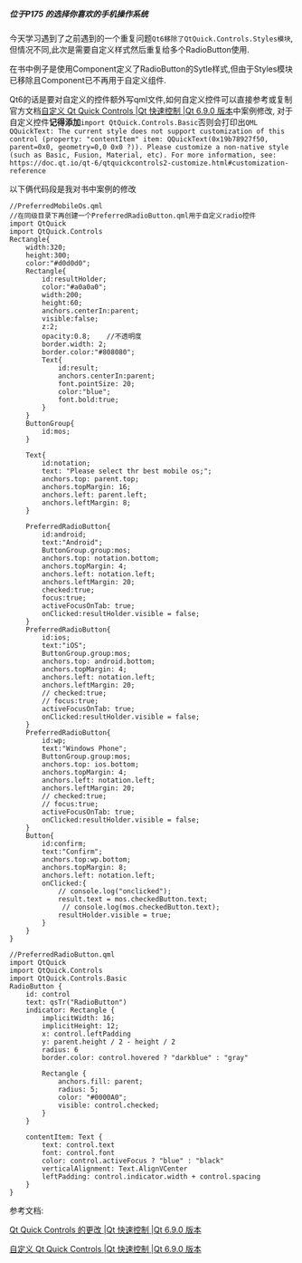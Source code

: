 ##### 位于P175 的选择你喜欢的手机操作系统

今天学习遇到了之前遇到的一个重复问题`Qt6移除了QtQuick.Controls.Styles模块`,但情况不同,此次是需要自定义样式然后重复给多个RadioButton使用.

在书中例子是使用Component定义了RadioButton的Sytle样式,但由于Styles模块已移除且Component已不再用于自定义组件.

Qt6的话是要对自定义的控件额外写qml文件,如何自定义控件可以直接参考或复制官方文档[自定义 Qt Quick Controls |Qt 快速控制 |Qt 6.9.0 版本](https://doc.qt.io/qt-6/qtquickcontrols-customize.html#creating-a-custom-style)中案例修改,
对于自定义控件**记得添加**`import QtQuick.Controls.Basic`否则会打印出`QML QQuickText: The current style does not support customization of this control (property: "contentItem" item: QQuickText(0x19b78927f50, parent=0x0, geometry=0,0 0x0 ?)). Please customize a non-native style (such as Basic, Fusion, Material, etc). For more information, see: https://doc.qt.io/qt-6/qtquickcontrols2-customize.html#customization-reference`

以下俩代码段是我对书中案例的修改

```
//PreferredMobileOs.qml
//在同级目录下再创建一个PreferredRadioButton.qml用于自定义radio控件
import QtQuick
import QtQuick.Controls
Rectangle{
    width:320;
    height:300;
    color:"#d0d0d0";
    Rectangle{
        id:resultHolder;
        color:"#a0a0a0";
        width:200;
        height:60;
        anchors.centerIn:parent;
        visible:false;
        z:2;
        opacity:0.8;    //不透明度
        border.width: 2;
        border.color:"#808080";
        Text{
            id:result;
            anchors.centerIn:parent;
            font.pointSize: 20;
            color:"blue";
            font.bold:true;
        }
    }
    ButtonGroup{
        id:mos;
    }

    Text{
        id:notation;
        text: "Please select thr best mobile os;";
        anchors.top: parent.top;
        anchors.topMargin: 16;
        anchors.left: parent.left;
        anchors.leftMargin: 8;
    }

    PreferredRadioButton{
        id:android;
        text:"Android";
        ButtonGroup.group:mos;
        anchors.top: notation.bottom;
        anchors.topMargin: 4;
        anchors.left: notation.left;
        anchors.leftMargin: 20;
        checked:true;
        focus:true;
        activeFocusOnTab: true;
        onClicked:resultHolder.visible = false;
    }
    PreferredRadioButton{
        id:ios;
        text:"iOS";
        ButtonGroup.group:mos;
        anchors.top: android.bottom;
        anchors.topMargin: 4;
        anchors.left: notation.left;
        anchors.leftMargin: 20;
        // checked:true;
        // focus:true;
        activeFocusOnTab: true;
        onClicked:resultHolder.visible = false;
    }
    PreferredRadioButton{
        id:wp;
        text:"Windows Phone";
        ButtonGroup.group:mos;
        anchors.top: ios.bottom;
        anchors.topMargin: 4;
        anchors.left: notation.left;
        anchors.leftMargin: 20;
        // checked:true;
        // focus:true;
        activeFocusOnTab: true;
        onClicked:resultHolder.visible = false;
    }
    Button{
        id:confirm;
        text:"Confirm";
        anchors.top:wp.bottom;
        anchors.topMargin: 8;
        anchors.left: notation.left;
        onClicked:{
            // console.log("onclicked");
            result.text = mos.checkedButton.text;
             // console.log(mos.checkedButton.text);
            resultHolder.visible = true;
        }
    }
}
```

```
//PreferredRadioButton.qml
import QtQuick
import QtQuick.Controls
import QtQuick.Controls.Basic
RadioButton {
    id: control
    text: qsTr("RadioButton")
    indicator: Rectangle {
        implicitWidth: 16;
        implicitHeight: 12;
        x: control.leftPadding
        y: parent.height / 2 - height / 2
        radius: 6
        border.color: control.hovered ? "darkblue" : "gray"

        Rectangle {
            anchors.fill: parent;
            radius: 5;
            color: "#0000A0";
            visible: control.checked;
        }
    }

    contentItem: Text {
        text: control.text
        font: control.font
        color: control.activeFocus ? "blue" : "black"
        verticalAlignment: Text.AlignVCenter
        leftPadding: control.indicator.width + control.spacing
    }
}
```

参考文档:

[Qt Quick Controls 的更改 |Qt 快速控制 |Qt 6.9.0 版本](https://doc.qt.io/qt-6/qtquickcontrols-changes-qt6.html#styles)

[自定义 Qt Quick Controls |Qt 快速控制 |Qt 6.9.0 版本](https://doc.qt.io/qt-6/qtquickcontrols-customize.html#creating-a-custom-style)



